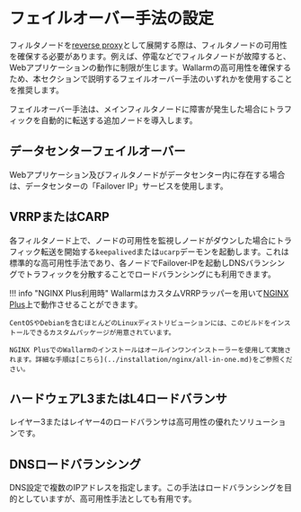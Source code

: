 # フェイルオーバー手法の設定

フィルタノードを[reverse proxy](../glossary-en.md#reverse-proxy)として展開する際は、フィルタノードの可用性を確保する必要があります。例えば、停電などでフィルタノードが故障すると、Webアプリケーションの動作に制限が生じます。Wallarmの高可用性を確保するため、本セクションで説明するフェイルオーバー手法のいずれかを使用することを推奨します。

フェイルオーバー手法は、メインフィルタノードに障害が発生した場合にトラフィックを自動的に転送する追加ノードを導入します。

## データセンターフェイルオーバー

Webアプリケーション及びフィルタノードがデータセンター内に存在する場合は、データセンターの「Failover IP」サービスを使用します。

## VRRPまたはCARP

各フィルタノード上で、ノードの可用性を監視しノードがダウンした場合にトラフィック転送を開始する`keepalived`または`ucarp`デーモンを起動します。これは標準的な高可用性手法であり、各ノードでFailover‑IPを起動しDNSバランシングでトラフィックを分散することでロードバランシングにも利用できます。

!!! info "NGINX Plus利用時"
    WallarmはカスタムVRRPラッパーを用いて[NGINX Plus](https://www.nginx.com/products/nginx/)上で動作させることができます。

    CentOSやDebianを含むほとんどのLinuxディストリビューションには、このビルドをインストールできるカスタムパッケージが用意されています。
    
    NGINX PlusでのWallarmのインストールはオールインワンインストーラーを使用して実施されます。詳細な手順は[こちら](../installation/nginx/all-in-one.md)をご参照ください。

## ハードウェアL3またはL4ロードバランサ

レイヤー3またはレイヤー4のロードバランサは高可用性の優れたソリューションです。

## DNSロードバランシング

DNS設定で複数のIPアドレスを指定します。この手法はロードバランシングを目的としていますが、高可用性手法としても有用です。